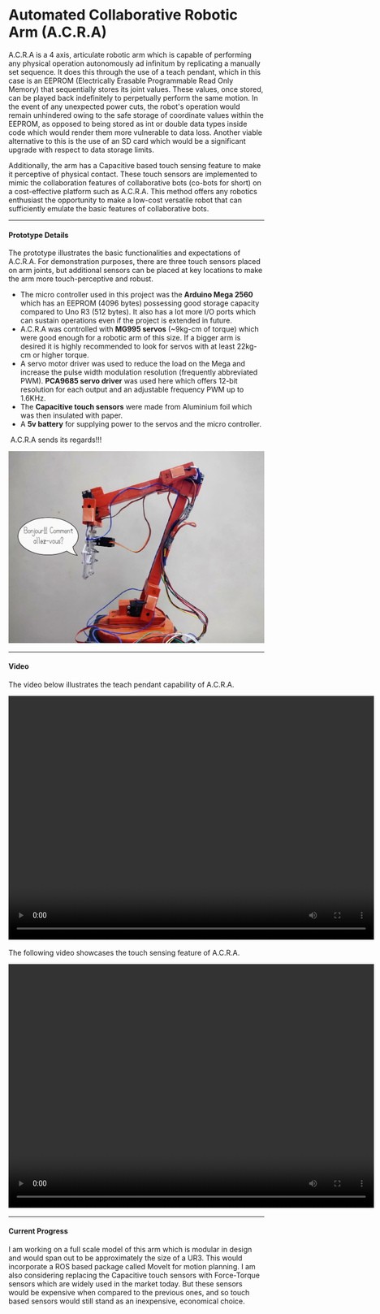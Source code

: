 # Automated Collaborative Robotic Arm (A.C.R.A)

A.C.R.A is a 4 axis, articulate robotic arm which is capable of performing any physical operation autonomously ad infinitum by replicating a manually set sequence. It does this through the use of a teach pendant, which in this case is an EEPROM (Electrically Erasable Programmable Read Only Memory) that sequentially stores its joint values. These values, once stored, can be played back indefinitely to perpetually perform the same motion. In the event of any unexpected power cuts, the robot's operation would remain unhindered owing to the safe storage of coordinate values within the EEPROM, as opposed to being stored as int or double data types inside code which would render them more vulnerable to data loss. Another viable alternative to this is the use of an SD card which would be a significant upgrade with respect to data storage limits.

Additionally, the arm has a Capacitive based touch sensing feature to make it perceptive of physical contact. These touch sensors are implemented to mimic the collaboration features of collaborative bots (co-bots for short) on a cost-effective platform such as A.C.R.A. This method offers any robotics enthusiast the opportunity to make a low-cost versatile robot that can sufficiently emulate the basic features of collaborative bots. 

------

#### Prototype Details

The prototype illustrates the basic functionalities and expectations of A.C.R.A. For demonstration purposes, there are three touch sensors placed on arm joints, but additional sensors can be placed at key locations to make the arm more touch-perceptive and robust. 

- The micro controller used in this project was the **Arduino Mega 2560** which has an EEPROM (4096 bytes) possessing good storage capacity compared to Uno R3 (512 bytes). It also has a lot more I/O ports which can sustain operations even if the project is extended in future.
- A.C.R.A was controlled with **MG995 servos** (~9kg-cm of torque) which were good enough for a robotic arm of this size. If a bigger arm is desired it is highly recommended to look for servos with at least 22kg-cm or higher torque. 
- A servo motor driver was used to reduce the load on the Mega and increase the pulse width modulation resolution
  (frequently abbreviated PWM). **PCA9685 servo driver** was used here which offers 12-bit resolution for each output and an adjustable frequency PWM up to 1.6KHz.
- The **Capacitive touch sensors** were made from Aluminium foil which was then insulated with paper. 
- A **5v battery** for supplying power to the servos and the micro controller.



​      A.C.R.A sends its regards!!!

<img src="media/A.C.R.A.jpg" alt="A.C.R.A" style="zoom:60%;" />



------

#### Video

The video below illustrates the teach pendant capability of A.C.R.A.

<video src="media/ACRA.mp4" width="720" height="480" controls preload></video>



The following video showcases the touch sensing feature of A.C.R.A.

<video src="media/Capsense.mp4" width="720" height="480" controls preload></video>



------

#### Current Progress

I am working on a full scale model of this arm which is modular in design and would span out to be approximately the size of a UR3. This would incorporate a ROS based package called MoveIt for motion planning. I am also considering replacing the Capacitive touch sensors with Force-Torque sensors which are widely used in the market today. But these sensors would be expensive when compared to the previous ones, and so touch based sensors would still stand as an inexpensive, economical choice. 





